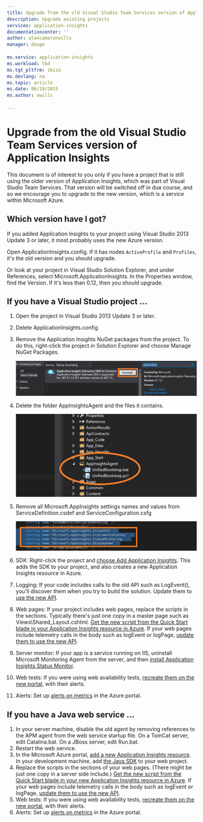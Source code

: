 ```yaml
---
title: Upgrade from the old Visual Studio Team Services version of Application Insights
description: Upgrade existing projects
services: application-insights
documentationcenter: ''
author: alancameronwills
manager: douge

ms.service: application-insights
ms.workload: tbd
ms.tgt_pltfrm: ibiza
ms.devlang: na
ms.topic: article
ms.date: 06/19/2015
ms.author: awills

---
```

# Upgrade from the old Visual Studio Team Services version of Application Insights
This document is of interest to you only if you have a project that is still using the older version of Application Insights, which was part of Visual Studio Team Services. That version will be switched off in due course, and so we encourage you to upgrade to the new version, which is a service within Microsoft Azure.

## Which version have I got?
If you added Application Insights to your project using Visual Studio 2013 Update 3 or later, it most probably uses the new Azure version.

Open ApplicationInsights.config. If it has nodes `ActiveProfile` and `Profiles`, it's the old version and you should upgrade.

Or look at your project in Visual Studio Solution Explorer, and under References, select Microsoft.ApplicationInsights. In the Properties window, find the Version. If it's less than 0.12, then you should upgrade.

## If you have a Visual Studio project ...
1. Open the project in Visual Studio 2013 Update 3 or later.
2. Delete ApplicationInsights.config 
3. Remove the Application Insights NuGet packages from the project. 
   To do this, right-click the project in Solution Explorer and choose Manage NuGet Packages.
   
    ![](./media/app-insights-upgrade-vso-azure/nuget.png)
4. Delete the folder AppInsightsAgent and the files it contains.
   
    ![](./media/app-insights-upgrade-vso-azure/folder.png)
5. Remove all Microsoft.AppInsights settings names and values from ServiceDefinition.csdef and ServiceConfiguration.csfg
   
    ![](./media/app-insights-upgrade-vso-azure/csdef.png)
6. SDK: Right-click the project and [choose Add Application Insights](app-insights-start-monitoring-app-health-usage.md). This adds the SDK to your project, and also creates a new Application Insights resource in Azure.
7. Logging: If your code includes calls to the old API such as LogEvent(), you'll discover them when you try to build the solution. Update them to [use the new API](app-insights-api-custom-events-metrics.md).
8. Web pages: If your project includes web pages, replace the scripts in the <head> sections. Typically there's just one copy in a master page such as Views\Shared\_Layout.cshtml. [Get the new script from the Quick Start blade in your Application Insights resource in Azure](app-insights-web-track-usage.md). 
   If your web pages include telemetry calls in the body such as logEvent or logPage, [update them to use the new API](app-insights-api-custom-events-metrics.md).
9. Server monitor: If your app is a service running on IIS, uninstall Microsoft Monitoring Agent from the server, and then [install Application Insights Status Monitor](app-insights-monitor-performance-live-website-now.md).
10. Web tests: If you were using web availability tests, [recreate them on the new portal](app-insights-monitor-web-app-availability.md), with their alerts.
11. Alerts: Set up [alerts on metrics](app-insights-alerts.md) in the Azure portal.

## If you have a Java web service ...
1. In your server machine, disable the old agent by removing references to the APM agent from the web service startup file. On a TomCat server, edit Catalina.bat. On a JBoss server, edit Run.bat. 
2. Restart the web service.
3. In the Microsoft Azure portal, [add a new Application Insights resource](app-insights-java-get-started.md). In your development machine, add [the Java SDK](app-insights-java-get-started.md) to your web project.
4. Replace the scripts in the <head> sections of your web pages. (There might be just one copy in a server side include.) [Get the new script from the Quick Start blade in your new Application Insights resource in Azure](app-insights-web-track-usage.md). 
   If your web pages include telemetry calls in the body such as logEvent or logPage, [update them to use the new API](app-insights-api-custom-events-metrics.md).
5. Web tests: If you were using web availability tests, [recreate them on the new portal](app-insights-monitor-web-app-availability.md), with their alerts.
6. Alerts: Set up [alerts on metrics](app-insights-alerts.md) in the Azure portal.

<!--Link references-->

[alerts]: app-insights-alerts.md
[api]: app-insights-api-custom-events-metrics.md
[availability]: app-insights-monitor-web-app-availability.md
[greenbrown]: app-insights-start-monitoring-app-health-usage.md
[java]: app-insights-java-get-started.md
[redfield]: app-insights-monitor-performance-live-website-now.md
[track]: app-insights-api-custom-events-metrics.md
[usage]: app-insights-web-track-usage.md

